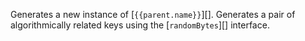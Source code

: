 Generates a new instance of [`{{parent.name}}`][]. Generates a pair of algorithmically related keys using the [`randomBytes`][] interface.
